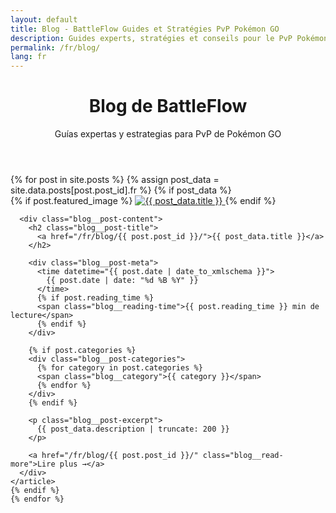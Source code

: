 ```yaml
---
layout: default
title: Blog - BattleFlow Guides et Stratégies PvP Pokémon GO
description: Guides experts, stratégies et conseils pour le PvP Pokémon GO et la Ligue de Combat GO. Apprenez la construction d'équipes, l'analyse du méta et les stratégies gagnantes.
permalink: /fr/blog/
lang: fr
---
```


<div class="blog container">
  <header class="blog__header">
    <h1>Blog de BattleFlow</h1>
    <p>Guías expertas y estrategias para PvP de Pokémon GO</p>
  </header>

  <div class="blog__posts">
    {% for post in site.posts %}
    {% assign post_data = site.data.posts[post.post_id].fr %}
    {% if post_data %}
    <article class="blog__post-preview">
      {% if post.featured_image %}
      <a href="/fr/blog/{{ post.post_id }}/" class="blog__post-image">
        <img src="{{ post.featured_image }}" alt="{{ post_data.title }}">
      </a>
      {% endif %}

      <div class="blog__post-content">
        <h2 class="blog__post-title">
          <a href="/fr/blog/{{ post.post_id }}/">{{ post_data.title }}</a>
        </h2>

        <div class="blog__post-meta">
          <time datetime="{{ post.date | date_to_xmlschema }}">
            {{ post.date | date: "%d %B %Y" }}
          </time>
          {% if post.reading_time %}
          <span class="blog__reading-time">{{ post.reading_time }} min de lecture</span>
          {% endif %}
        </div>

        {% if post.categories %}
        <div class="blog__post-categories">
          {% for category in post.categories %}
          <span class="blog__category">{{ category }}</span>
          {% endfor %}
        </div>
        {% endif %}

        <p class="blog__post-excerpt">
          {{ post_data.description | truncate: 200 }}
        </p>

        <a href="/fr/blog/{{ post.post_id }}/" class="blog__read-more">Lire plus →</a>
      </div>
    </article>
    {% endif %}
    {% endfor %}
  </div>
</div>
